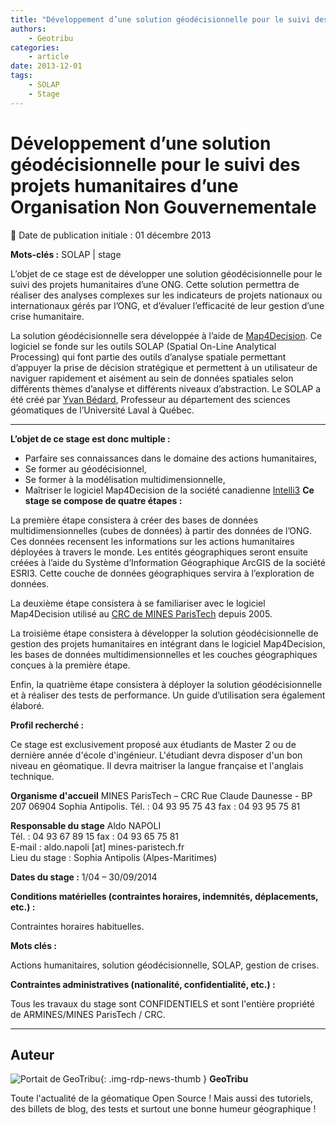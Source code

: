 ```yaml
---
title: "Développement d’une solution géodécisionnelle pour le suivi des projets humanitaires d’une Organisation Non Gouvernementale"
authors:
    - Geotribu
categories:
    - article
date: 2013-12-01
tags:
    - SOLAP
    - Stage
---
```


# Développement d’une solution géodécisionnelle pour le suivi des projets humanitaires d’une Organisation Non Gouvernementale

:calendar: Date de publication initiale : 01 décembre 2013

**Mots-clés :** SOLAP | stage

L’objet de ce stage est de développer une solution géodécisionnelle pour le suivi des projets humanitaires d’une ONG. Cette solution permettra de réaliser des analyses complexes sur les indicateurs de projets nationaux ou internationaux gérés par l’ONG, et d’évaluer l’efficacité de leur gestion d’une crise humanitaire.

 La solution géodécisionnelle sera développée à l’aide de [Map4Decision](http://www.intelli3.com/). Ce logiciel se fonde sur les outils SOLAP (Spatial On-Line Analytical Processing) qui font partie des outils d’analyse spatiale permettant d’appuyer la prise de décision stratégique et permettent à un utilisateur de naviguer rapidement et aisément au sein de données spatiales selon différents thèmes d’analyse et différents niveaux d’abstraction. Le SOLAP a été créé par [Yvan Bédard](http://yvanbedard.scg.ulaval.ca/), Professeur au département des sciences géomatiques de l’Université Laval à Québec.

----

**L’objet de ce stage est donc multiple :**

* Parfaire ses connaissances dans le domaine des actions humanitaires,
* Se former au géodécisionnel,
* Se former à la modélisation multidimensionnelle,
* Maîtriser le logiciel Map4Decision de la société canadienne [Intelli3](http://www.intelli3.com)
**Ce stage se compose de quatre étapes :**

La première étape consistera à créer des bases de données multidimensionnelles (cubes de données) à partir des données de l’ONG. Ces données recensent les informations sur les actions humanitaires déployées à travers le monde. Les entités géographiques seront ensuite créées à l’aide du Système d’Information Géographique ArcGIS de la société ESRI3. Cette couche de données géographiques servira à l’exploration de données.

La deuxième étape consistera à se familiariser avec le logiciel Map4Decision utilisé au [CRC de MINES ParisTech](http://www.crc.mines-paristech.fr/fr/index.html) depuis 2005.

La troisième étape consistera à développer la solution géodécisionnelle de gestion des projets humanitaires en intégrant dans le logiciel Map4Decision, les bases de données multidimensionnelles et les couches géographiques conçues à la première étape.

Enfin, la quatrième étape consistera à déployer la solution géodécisionnelle et à réaliser des tests de performance. Un guide d’utilisation sera également élaboré.

**Profil recherché :**

Ce stage est exclusivement proposé aux étudiants de Master 2 ou de dernière année d'école d'ingénieur. L'étudiant devra disposer d'un bon niveau en géomatique. Il devra maitriser la langue française et l'anglais technique.

**Organisme d'accueil** MINES ParisTech – CRC Rue Claude Daunesse - BP 207 06904 Sophia Antipolis. Tél. : 04 93 95 75 43 fax : 04 93 95 75 81

**Responsable du stage** Aldo NAPOLI  
Tél. : 04 93 67 89 15 fax : 04 93 65 75 81  
E-mail : aldo.napoli [at] mines-paristech.fr  
Lieu du stage : Sophia Antipolis (Alpes-Maritimes)

**Dates du stage :** 1/04 – 30/09/2014

**Conditions matérielles (contraintes horaires, indemnités, déplacements, etc.) :**

Contraintes horaires habituelles.

**Mots clés :**

Actions humanitaires, solution géodécisionnelle, SOLAP, gestion de crises.

**Contraintes administratives (nationalité, confidentialité, etc.) :**

Tous les travaux du stage sont CONFIDENTIELS et sont l'entière propriété de ARMINES/MINES ParisTech / CRC.

----

## Auteur

![Portait de GeoTribu](https://cdn.geotribu.fr/img/internal/charte/geotribu_logo_64x64.png){: .img-rdp-news-thumb }
**GeoTribu**

Toute l'actualité de la géomatique Open Source ! Mais aussi des tutoriels, des billets de blog, des tests et surtout une bonne humeur géographique !
